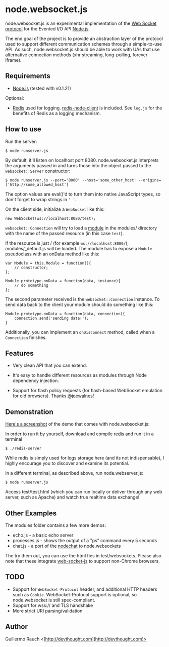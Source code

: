 node.websocket.js
=================

node.websocket.js is an experimental implementation of the [Web Socket protocol](http://tools.ietf.org/pdf/draft-hixie-thewebsocketprotocol-60.pdf) for the Evented I/O API [Node.js](http://nodejs.org/).

The end goal of the project is to provide an abstraction layer of the protocol used to support different communication schemes through a simple-to-use API. As such, node.websocket.js should be able to work with UAs that use alternative connection methods (xhr streaming, long-polling, forever iframe).

Requirements
------------


* [Node.js](http://nodejs.org/) (tested with v0.1.21)

Optional:

* [Redis](http://code.google.com/p/redis/) used for logging. [redis-node-client](http://github.com/fictorial/redis-node-client) is included. See `log.js` for the benefits of Redis as a logging mechanism.

How to use
----------

Run the server:

	$ node runserver.js

By default, it'll listen on localhost port 8080. node.websocket.js interprets the arguments passed in and turns those into the object passed to the `websocket::Server` constructor:

	$ node runserver.js --port='8080' --host='some_other_host' --origins=['http://some_allowed_host']
  
The option values are eval()'d to turn them into native JavaScript types, so don't forget to wrap strings in `' '`.

On the client side, initialize a `WebSocket` like this:

	new WebSocket(ws://localhost:8080/test);

`websocket::Connection` will try to load a [module](http://nodejs.org/api.html#_modules) in the modules/ directory with the name of the passed resource (in this case `test`).

If the resource is just / (for example `ws://localhost:8080/`), modules/_default.js will be loaded. The module has to expose a `Module` pseudoclass with an onData method like this:

	var Module = this.Module = function(){
		// constructor;
	};
	
	Module.prototype.onData = function(data, instance){
		// do something 
	};
  
The second parameter received is the `websocket::Connection` instance. To send data back to the client your module should do something like this:

	Module.prototype.onData = function(data, connection){
		connection.send('sending data!');
	}
	
Additionally, you can implement an `onDisconnect` method, called when a `Connection` finishes.
	
Features
--------

* Very clean API that you can extend.

* It's easy to handle different resources as modules through Node dependency injection.

* Support for flash policy requests (for flash-based WebSocket emulation for old browsers). Thanks @[joewalnes](http://github.com/joewalnes/)!
  
Demonstration
-------------

[Here's a screenshot](http://cld.ly/faog2) of the demo that comes with node.websocket.js: 

In order to run it by yourself, download and compile [redis](http://code.google.com/p/redis/) and run it in a terminal

	$ ./redis-server
  
While redis is simply used for logs storage here (and its not indispensable), I highly encourage you to discover and examine its potential.

In a different terminal, as described above, run node.webserver.js:

	$ node runserver.js
  
Access test/test.html (which you can run locally or deliver through any web server, such as Apache) and watch true realtime data exchange!

Other Examples
--------------

The modules folder contains a few more demos:

* echo.js - a basic echo server
* processes.js - shows the output of a "ps" command every 5 seconds
* chat.js - a port of the [nodechat](http://github.com/ry/node_chat/) to node.websockets

The try them out, you can use the html fies in test/websockets. Please also note that these integrate [web-socket-js](http://github.com/gimite/web-socket-js) to support non-Chrome browsers. 

TODO
----

* Support for `WebSocket-Protocol` header, and additional HTTP headers such as `Cookie`. WebSocket-Protocol support is optional, so node.websocket is still spec-compliant.
* Support for wss:// and TLS handshake
* More strict URI parsing/validation

Author
------

Guillermo Rauch <[http://devthought.com](http://devthought.com)>